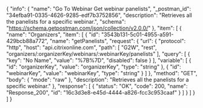 {
  "info": {
    "name": "Go To Webinar Get webinar panelists",
    "_postman_id": "34efba91-0335-4626-9285-edf7b3752856",
    "description": "Retrieves all the panelists for a specific webinar.",
    "schema": "https://schema.getpostman.com/json/collection/v2.0.0/"
  },
  "item": [
    {
      "name": "Organizers",
      "item": [
        {
          "id": "3543b131-5c01-4955-a591-429bcb88a772",
          "name": "getPanelists",
          "request": {
            "url": {
              "protocol": "http",
              "host": "api.citrixonline.com",
              "path": [
                "G2W",
                "rest",
                "organizers/:organizerKey/webinars/:webinarKey/panelists"
              ],
              "query": [
                {
                  "key": "No Name",
                  "value": "%7B%7D",
                  "disabled": false
                }
              ],
              "variable": [
                {
                  "id": "organizerKey",
                  "value": "organizerKey",
                  "type": "string"
                },
                {
                  "id": "webinarKey",
                  "value": "webinarKey",
                  "type": "string"
                }
              ]
            },
            "method": "GET",
            "body": {
              "mode": "raw"
            },
            "description": "Retrieves all the panelists for a specific webinar."
          },
          "response": [
            {
              "status": "OK",
              "code": 200,
              "name": "Response_200",
              "id": "16c3d3e8-e45d-4444-a826-fcc3c953caaf"
            }
          ]
        }
      ]
    }
  ]
}